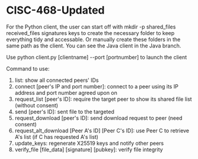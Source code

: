 # CISC-468-Updated
For the Python client, the user can start off with mkdir -p shared_files received_files signatures keys to create the necessary folder to keep everything tidy and accessable.
Or manually create these folders in the same path as the client. You can see the Java client in the Java branch.

Use python client.py [clientname] --port [portnumber] to launch the client

Command to use:
1. list: show all connected peers' IDs
2. connect [peer's IP and port number]: connect to a peer using its IP address and port number agreed upon on
3. request_list [peer's ID]: require the target peer to show its shared file list (without consent)
4. send [peer's ID]: sent file to the targeted 
5. request_download [peer's ID]: send download request to peer (need consent)
6. request_alt_download [Peer A's ID] [Peer C's ID]: use Peer C to retrieve A's list (if C has requested A's list)
7. update_keys: regenerate X25519 keys and notify other peers
8. verify_file [file_data] [signature] [pubkey]: verify file integrity

